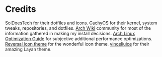 # Credits

[SolDoesTech](https://github.com/SolDoesTech) for their dotfiles and icons.
[CachyOS](https://github.com/CachyOS) for their kernel, system tweaks, repositories, and dotfiles.
[Arch Wiki](https://wiki.archlinux.org/) community for most of the information gathered in making my install decisions.
[Arch Linux Optimization Guide](https://ventureo.codeberg.page/) for subjective additional performance optimizations.
[Reversal icon theme](https://github.com/yeyushengfan258/Reversal-icon-theme) for the wonderful icon theme.
[vinceliuice](https://github.com/vinceliuice) for their amazing Layan theme.
